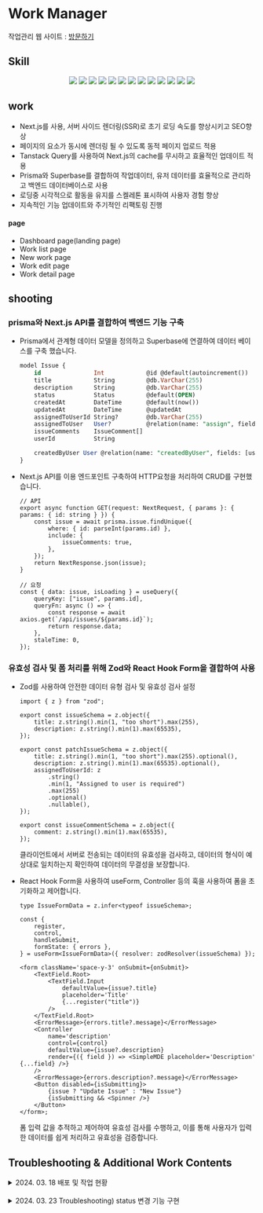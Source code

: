 # Work Manager

작업관리 웹 사이트 : <a href="https://www.workmanager.store/">방문하기</a>

## Skill

<div align="center">
<img src="https://img.shields.io/badge/Next.js-000000?style=flat-square&logo=nextdotjs&logoColor=white"/>
<img src="https://img.shields.io/badge/React-61DAFB?style=flat-square&logo=react&logoColor=white"/>
<img src="https://img.shields.io/badge/Radix UI-161618?style=flat-square&logo=radixui&logoColor=white"/>
<img src="https://img.shields.io/badge/Tailwind CSS-06B6D4?style=flat-square&logo=tailwindcss&logoColor=white"/>
<img src="https://img.shields.io/badge/React Hook Form-EC5990?style=flat-square&logo=reacthookform&logoColor=white"/>
<img src="https://img.shields.io/badge/Zod-3E67B1?style=flat-square&logo=zod&logoColor=white"/>

<img src="https://img.shields.io/badge/Tanstack Query-FF4154?style=flat-square&logo=reactquery&logoColor=white"/>
<img src="https://img.shields.io/badge/Vercel-000000?style=flat-square&logo=Vercel&logoColor=white"/>
<img src="https://img.shields.io/badge/Zustand-592E3F?style=flat-square&logo=&logoColor=white"/>
<img src="https://img.shields.io/badge/Prisma-2D3748?style=flat-square&logo=prisma&logoColor=white"/>
<img src="https://img.shields.io/badge/Supabase-3FCF8E?style=flat-square&logo=supabase&logoColor=white"/>
<img src="https://img.shields.io/badge/Axios-5A29E4?style=flat-square&logo=axios&logoColor=white"/>
<img src="https://img.shields.io/badge/Sentry-362D59?style=flat-square&logo=sentry&logoColor=white"/>
</div>

## work

-   Next.js를 사용, 서버 사이드 렌더링(SSR)로 초기 로딩 속도를 향상시키고 SEO향상
-   페이지의 요소가 동시에 렌더링 될 수 있도록 동적 페이지 업로드 적용
-   Tanstack Query를 사용하여 Next.js의 cache를 무시하고 효율적인 업데이트 적용
-   Prisma와 Superbase를 결합하여 작업데이터, 유저 데이터를 효율적으로 관리하고 백엔드 데이터베이스로 사용
-   로딩중 시각적으로 활동을 유지를 스켈레톤 표시하여 사용자 경험 향상
-   지속적인 기능 업데이트와 주기적인 리팩토링 진행

#### page

-   Dashboard page(landing page)
-   Work list page
-   New work page
-   Work edit page
-   Work detail page

## shooting

### prisma와 Next.js API를 결합하여 백엔드 기능 구축

-   Prisma에서 관계형 데이터 모델을 정의하고 Superbase에 연결하여 데이터 베이스를 구축 했습니다.

    ```sql
    model Issue {
        id               Int            @id @default(autoincrement())
        title            String         @db.VarChar(255)
        description      String         @db.VarChar(255)
        status           Status         @default(OPEN)
        createdAt        DateTime       @default(now())
        updatedAt        DateTime       @updatedAt
        assignedToUserId String?        @db.VarChar(255)
        assignedToUser   User?          @relation(name: "assign", fields: [assignedToUserId], references: [id])
        issueComments    IssueComment[]
        userId           String

        createdByUser User @relation(name: "createdByUser", fields: [userId], references: [id], onDelete: Cascade)
    }

    ```

-   Next.js API를 이용 엔드포인트 구축하여 HTTP요청을 처리하여 CRUD를 구현했습니다.

    ```tsx
    // API
    export async function GET(request: NextRequest, { params }: { params: { id: string } }) {
        const issue = await prisma.issue.findUnique({
            where: { id: parseInt(params.id) },
            include: {
                issueComments: true,
            },
        });
        return NextResponse.json(issue);
    }

    // 요청
    const { data: issue, isLoading } = useQuery({
        queryKey: ["issue", params.id],
        queryFn: async () => {
            const response = await axios.get(`/api/issues/${params.id}`);
            return response.data;
        },
        staleTime: 0,
    });
    ```

### 유효성 검사 및 폼 처리를 위해 Zod와 React Hook Form을 결합하여 사용

-   Zod를 사용하여 안전한 데이터 유형 검사 및 유효성 검사 설정

    ```tsx
    import { z } from "zod";

    export const issueSchema = z.object({
        title: z.string().min(1, "too short").max(255),
        description: z.string().min(1).max(65535),
    });

    export const patchIssueSchema = z.object({
        title: z.string().min(1, "too short").max(255).optional(),
        description: z.string().min(1).max(65535).optional(),
        assignedToUserId: z
            .string()
            .min(1, "Assigned to user is required")
            .max(255)
            .optional()
            .nullable(),
    });

    export const issueCommentSchema = z.object({
        comment: z.string().min(1).max(65535),
    });
    ```

    클라이언트에서 서버로 전송되는 데이터의 유효성을 검사하고, 데이터의 형식이 예상대로 일치하는지 확인하여 데이터의 무결성을 보장합니다.

-   React Hook Form을 사용하여 useForm, Controller 등의 훅을 사용하여 폼을 초기화하고 제어합니다.

    ```tsx
    type IssueFormData = z.infer<typeof issueSchema>;

    const {
        register,
        control,
        handleSubmit,
        formState: { errors },
    } = useForm<IssueFormData>({ resolver: zodResolver(issueSchema) });

    <form className='space-y-3' onSubmit={onSubmit}>
        <TextField.Root>
            <TextField.Input
                defaultValue={issue?.title}
                placeholder='Title'
                {...register("title")}
            />
        </TextField.Root>
        <ErrorMessage>{errors.title?.message}</ErrorMessage>
        <Controller
            name='description'
            control={control}
            defaultValue={issue?.description}
            render={({ field }) => <SimpleMDE placeholder='Description' {...field} />}
        />
        <ErrorMessage>{errors.description?.message}</ErrorMessage>
        <Button disabled={isSubmitting}>
            {issue ? "Update Issue" : "New Issue"}
            {isSubmitting && <Spinner />}
        </Button>
    </form>;
    ```

    폼 입력 값을 추적하고 제어하여 유효성 검사를 수행하고, 이를 통해 사용자가 입력한 데이터를 쉽게 처리하고 유효성을 검증합니다.

## Troubleshooting & Additional Work Contents

<details>
    <summary>2024. 03. 18 배포 및 작업 현황</summary>

-   Vercel 배포 완료

    -   Dashboard page(landing page)

        -   전체 작업 분포 표시
        -   한 눈에 보기 쉽게 시각적연출, 차트 사용
        -   최근 5개 작업 출력

    -   Work list page

        -   작업의 제목, 상태, 담당자를 간결하게 표시

    -   New work page

        -   React simple markdown을 사용하여 게시글 작성
        -   Dynamic rendering을 사용하여 동적 렌더링 구현

    -   Work edit page

        -   효율 적인 컴포넌트 분리로 New page와 Edit page의 form 로직 재사용

    -   Work detail page
        -   세션 관리를 통해 권한 분리

</details>
<br>
<details>
    <summary>2024. 03. 23 Troubleshooting) status 변경 기능 구현</summary>

-   초기 Prisma Query를 사용하여 작업 내용을 호출 했었음. 데이터 변경을 위해 useEffect, Zustand 등 방법을 구상
    상세페이지 최상단 컴포넌트를 서버 컴포넌트로 유지하고 Hooks를 사용하기 위해 내부 컴포넌트를 분리, 클라이언트 컴포넌트로 변경

    **오류** : 원할한 데이터 변경에 실패하였음.

-   Tanstack Query(React Query)의 캐싱기능을 사용하기로 함. Prisma Query를 Tanstack Query로 변경하고 mutation을 사용하여 작업 상태 변경을 하는데 있어, invalidateQueries를 사용하여 작업 성공 시점에 기존 캐시를 무효화하고 새로운 데이터를 업데이트 하게 함

        **결과** : 작업 상태 변경시 즉각적인 데이터 변경이 이루어짐.

        ```tsx
        const updateIssueStatus = useMutation({
            mutationKey: ["issue"],
            mutationFn: async (status: Status) => {
                return axios.patch(`/api/issues/${issue.id}`, { status });
            },

            onSuccess: (data, variables) => {
                console.log(variables);
                queryClient.invalidateQueries({ queryKey: ["issue"] });
            },
            onError: (error) => {
                console.error("Error updating issue status:", error);
            },
        });

        const handleStatusChange = (selectedStatus: Status) => {
            updateIssueStatus.mutate(selectedStatus);
        };
        ```

    </details>
